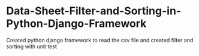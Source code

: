 # Data-Sheet-Filter-and-Sorting-in-Python-Django-Framework
Created python django framework to read the csv file and created filter and sorting with unit test
